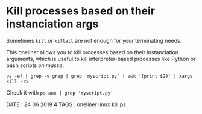 # Kill processes based on their instanciation args

Sometimes `kill` or `killall` are not enough for your terminating needs.

This oneliner allows you to kill processes based on their instanciation arguments, which is useful to kill interpreter-based processes like Python or bash scripts *en masse*.

```
ps -ef | grep -v grep | grep 'myscript.py' | awk '{print $2}' | xargs kill -15
```

Check it with `ps aux | grep 'myscript.py'`

DATE : 24 06 2019 4
TAGS : oneliner linux kill ps
